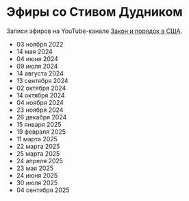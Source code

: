 # Эфиры со Стивом Дудником

Записи эфиров на YouTube-канале [Закон и порядок в США](https://www.youtube.com/@SteveDoudnik).

- 03 ноября 2022
- 14 мая 2024
- 04 июня 2024
- 09 июля 2024
- 14 августа 2024
- 13 сентября 2024
- 02 октября 2024
- 14 октября 2024
- 04 ноября 2024
- 23 ноября 2024
- 26 декабря 2024
- 15 января 2025
- 19 февраля 2025
- 11 марта 2025
- 22 марта 2025
- 25 марта 2025
- 24 апреля 2025
- 23 мая 2025
- 24 июня 2025
- 30 июля 2025
- 04 сентября 2025
